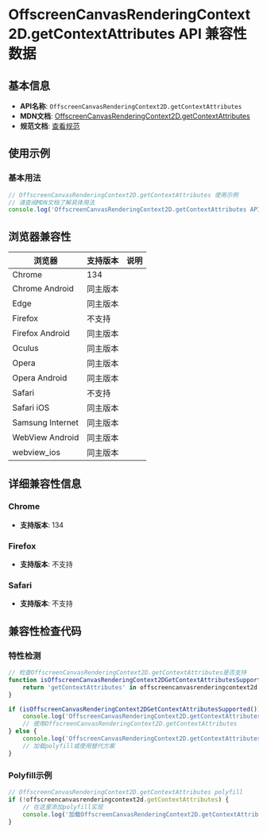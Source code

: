 # OffscreenCanvasRenderingContext2D.getContextAttributes API 兼容性数据

## 基本信息

- **API名称**: `OffscreenCanvasRenderingContext2D.getContextAttributes`
- **MDN文档**: [OffscreenCanvasRenderingContext2D.getContextAttributes](https://developer.mozilla.org/docs/Web/API/CanvasRenderingContext2D/getContextAttributes)
- **规范文档**: [查看规范](https://html.spec.whatwg.org/multipage/canvas.html#dom-context-2d-canvas-getcontextattributes)

## 使用示例

### 基本用法

```javascript
// OffscreenCanvasRenderingContext2D.getContextAttributes 使用示例
// 请查阅MDN文档了解具体用法
console.log('OffscreenCanvasRenderingContext2D.getContextAttributes API');
```

## 浏览器兼容性

| 浏览器 | 支持版本 | 说明 |
|--------|----------|------|
| Chrome | 134 |  |
| Chrome Android | 同主版本 |  |
| Edge | 同主版本 |  |
| Firefox | 不支持 |  |
| Firefox Android | 同主版本 |  |
| Oculus | 同主版本 |  |
| Opera | 同主版本 |  |
| Opera Android | 同主版本 |  |
| Safari | 不支持 |  |
| Safari iOS | 同主版本 |  |
| Samsung Internet | 同主版本 |  |
| WebView Android | 同主版本 |  |
| webview_ios | 同主版本 |  |

## 详细兼容性信息

### Chrome

- **支持版本**: 134

### Firefox

- **支持版本**: 不支持

### Safari

- **支持版本**: 不支持

## 兼容性检查代码

### 特性检测

```javascript
// 检查OffscreenCanvasRenderingContext2D.getContextAttributes是否支持
function isOffscreenCanvasRenderingContext2DGetContextAttributesSupported() {
    return 'getContextAttributes' in offscreencanvasrenderingcontext2d && typeof offscreencanvasrenderingcontext2d.getContextAttributes === 'function';
}

if (isOffscreenCanvasRenderingContext2DGetContextAttributesSupported()) {
    console.log('OffscreenCanvasRenderingContext2D.getContextAttributes 支持');
    // 使用OffscreenCanvasRenderingContext2D.getContextAttributes
} else {
    console.log('OffscreenCanvasRenderingContext2D.getContextAttributes 不支持，需要polyfill');
    // 加载polyfill或使用替代方案
}
```

### Polyfill示例

```javascript
// OffscreenCanvasRenderingContext2D.getContextAttributes polyfill
if (!offscreencanvasrenderingcontext2d.getContextAttributes) {
    // 在这里添加polyfill实现
    console.log('加载OffscreenCanvasRenderingContext2D.getContextAttributes polyfill');
}
```

